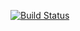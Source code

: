 [![Build Status](https://travis-ci.org/sdsharma/promisecuous.svg?branch=master)](https://travis-ci.org/sdsharma/promisecuous)